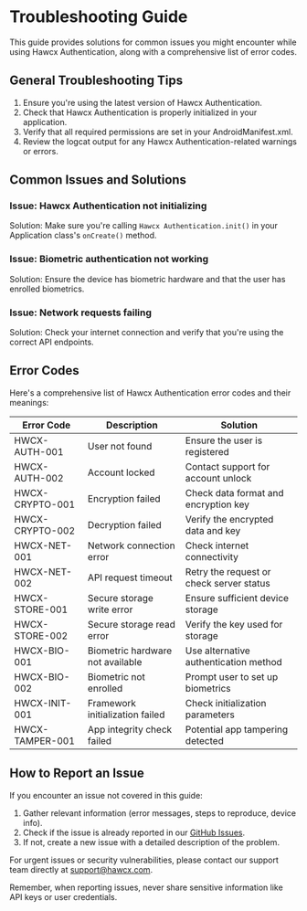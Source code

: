 # Troubleshooting Guide

This guide provides solutions for common issues you might encounter while using Hawcx Authentication, along with a comprehensive list of error codes.

## General Troubleshooting Tips

1. Ensure you're using the latest version of Hawcx Authentication.
2. Check that Hawcx Authentication is properly initialized in your application.
3. Verify that all required permissions are set in your AndroidManifest.xml.
4. Review the logcat output for any Hawcx Authentication-related warnings or errors.

## Common Issues and Solutions

### Issue: Hawcx Authentication not initializing
Solution: Make sure you're calling `Hawcx Authentication.init()` in your Application class's `onCreate()` method.

### Issue: Biometric authentication not working
Solution: Ensure the device has biometric hardware and that the user has enrolled biometrics.

### Issue: Network requests failing
Solution: Check your internet connection and verify that you're using the correct API endpoints.

## Error Codes

Here's a comprehensive list of Hawcx Authentication error codes and their meanings:

| Error Code | Description | Solution |
|------------|-------------|----------|
| HWCX-AUTH-001 | User not found | Ensure the user is registered |
| HWCX-AUTH-002 | Account locked | Contact support for account unlock |
| HWCX-CRYPTO-001 | Encryption failed | Check data format and encryption key |
| HWCX-CRYPTO-002 | Decryption failed | Verify the encrypted data and key |
| HWCX-NET-001 | Network connection error | Check internet connectivity |
| HWCX-NET-002 | API request timeout | Retry the request or check server status |
| HWCX-STORE-001 | Secure storage write error | Ensure sufficient device storage |
| HWCX-STORE-002 | Secure storage read error | Verify the key used for storage |
| HWCX-BIO-001 | Biometric hardware not available | Use alternative authentication method |
| HWCX-BIO-002 | Biometric not enrolled | Prompt user to set up biometrics |
| HWCX-INIT-001 | Framework initialization failed | Check initialization parameters |
| HWCX-TAMPER-001 | App integrity check failed | Potential app tampering detected |

## How to Report an Issue

If you encounter an issue not covered in this guide:

1. Gather relevant information (error messages, steps to reproduce, device info).
2. Check if the issue is already reported in our [GitHub Issues](https://github.com/hawcx/hawcxframework/issues).
3. If not, create a new issue with a detailed description of the problem.

For urgent issues or security vulnerabilities, please contact our support team directly at support@hawcx.com.

Remember, when reporting issues, never share sensitive information like API keys or user credentials.
